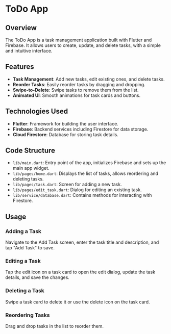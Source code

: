 # ToDo App

## Overview

The ToDo App is a task management application built with Flutter and Firebase. It allows users to create, update, and delete tasks, with a simple and intuitive interface.

## Features

- **Task Management**: Add new tasks, edit existing ones, and delete tasks.
- **Reorder Tasks**: Easily reorder tasks by dragging and dropping.
- **Swipe-to-Delete**: Swipe tasks to remove them from the list.
- **Animated UI**: Smooth animations for task cards and buttons.

## Technologies Used

- **Flutter**: Framework for building the user interface.
- **Firebase**: Backend services including Firestore for data storage.
- **Cloud Firestore**: Database for storing task details.

## Code Structure

- `lib/main.dart`: Entry point of the app, initializes Firebase and sets up the main app widget.
- `lib/pages/home.dart`: Displays the list of tasks, allows reordering and deleting tasks.
- `lib/pages/task.dart`: Screen for adding a new task.
- `lib/pages/edit_task.dart`: Dialog for editing an existing task.
- `lib/service/database.dart`: Contains methods for interacting with Firestore.

## Usage

### Adding a Task

Navigate to the Add Task screen, enter the task title and description, and tap "Add Task" to save.

### Editing a Task

Tap the edit icon on a task card to open the edit dialog, update the task details, and save the changes.

### Deleting a Task

Swipe a task card to delete it or use the delete icon on the task card.

### Reordering Tasks

Drag and drop tasks in the list to reorder them.
